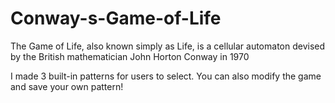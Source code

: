 # Conway-s-Game-of-Life
The Game of Life, also known simply as Life, is a cellular automaton devised by the British mathematician John Horton Conway in 1970

I made 3 built-in patterns for users to select.
You can also modify the game and save your own pattern!
